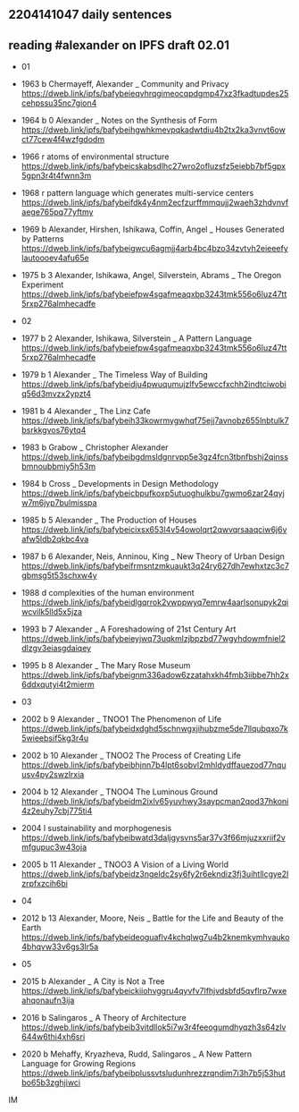 ## 2204141047 daily sentences
## reading #alexander on IPFS draft 02.01

* 01
* 1963 b Chermayeff, Alexander _ Community and Privacy https://dweb.link/ipfs/bafybeieqvhrqgimeocqpdgmp47xz3fkadtupdes25cehpssu35nc7gion4 
* 1964 b 0 Alexander _ Notes on the Synthesis of Form https://dweb.link/ipfs/bafybeihgwhkmevpqkadwtdiu4b2tx2ka3vnvt6owct77cew4f4wzfgdodm
* 1966 r atoms of environmental structure https://dweb.link/ipfs/bafybeicskabsdlhc27wro2ofluzsfz5eiebb7bf5gpx5gpn3r4t4fwnn3m 
* 1968 r pattern language which generates multi-service centers https://dweb.link/ipfs/bafybeifdk4y4nm2ecfzurffmmqujj2waeh3zhdvnvfaege765pq77yftmy 
* 1969 b Alexander, Hirshen, Ishikawa, Coffin, Angel _ Houses Generated by Patterns https://dweb.link/ipfs/bafybeigwcu6agmjj4arb4bc4bzo34zvtvh2eieeefylautoooev4afu65e 
* 1975 b 3 Alexander, Ishikawa, Angel, Silverstein, Abrams _ The Oregon Experiment https://dweb.link/ipfs/bafybeiefpw4sgafmeaqxbp3243tmk556o6luz47tt5rxp276almhecadfe

* 02
* 1977 b 2 Alexander, Ishikawa, Silverstein _ A Pattern Language https://dweb.link/ipfs/bafybeiefpw4sgafmeaqxbp3243tmk556o6luz47tt5rxp276almhecadfe
* 1979 b 1 Alexander _ The Timeless Way of Building https://dweb.link/ipfs/bafybeidju4pwuqumujzlfv5ewccfxchh2indtciwobiq56d3mvzx2ypzt4 
* 1981 b 4 Alexander _ The Linz Cafe https://dweb.link/ipfs/bafybeih33kowrmygwhqf75ejj7avnobz655lnbtulk7bsrkkgvos76ytq4 
* 1983 b Grabow _ Christopher Alexander https://dweb.link/ipfs/bafybeibgdmsldgnrvpp5e3gz4fcn3tbnfbshj2qinssbmnoubbmiy5h53m
* 1984 b Cross _ Developments in Design Methodology https://dweb.link/ipfs/bafybeicbpufkoxp5utuoghulkbu7gwmo6zar24qyjw7m6jyp7bulmisspa 
* 1985 b 5 Alexander _ The Production of Houses https://dweb.link/ipfs/bafybeicixsx653l4v54owolqrt2qwvqrsaaqciw6j6vafw5ldb2qkbc4va 
* 1987 b 6 Alexander, Neis, Anninou, King _ New Theory of Urban Design https://dweb.link/ipfs/bafybeifrmsntzmkuaukt3q24ry627dh7ewhxtzc3c7gbmsg5t53schxw4y 
* 1988 d complexities of the human environment https://dweb.link/ipfs/bafybeidlgqrrok2vwppwyq7emrw4aarlsonupyk2qiwcvilk5lld5x5jza 
* 1993 b 7 Alexander _ A Foreshadowing of 21st Century Art https://dweb.link/ipfs/bafybeieyjwq73uqkmlzjbpzbd77wgyhdowmfniel2dlzgv3eiasgdaiqey 
* 1995 b 8 Alexander _ The Mary Rose Museum https://dweb.link/ipfs/bafybeignm336adow6zzatahxkh4fmb3iibbe7hh2x6ddxqutyi4t2mierm

* 03
* 2002 b 9 Alexander _ TNOO1 The Phenomenon of Life https://dweb.link/ipfs/bafybeidxdghd5schnwgxjihubzme5de7llqubqxo7k5wieebsif5kg3r4u 
* 2002 b 10 Alexander _ TNOO2 The Process of Creating Life https://dweb.link/ipfs/bafybeibhjnn7b4lpt6sobvl2mhldydffauezod77nquusv4py2swzlrxia
* 2004 b 12 Alexander _ TNOO4 The Luminous Ground https://dweb.link/ipfs/bafybeidm2ixlv65yuvhwy3saypcman2qod37hkoni4z2euhy7cbj775ti4 
* 2004 l sustainability and morphogenesis https://dweb.link/ipfs/bafybeibwatd3daljgysvns5ar37v3f66mjuzxxriif2vmfgupuc3w43oja 
* 2005 b 11 Alexander _ TNOO3 A Vision of a Living World https://dweb.link/ipfs/bafybeidz3ngeldc2sy6fy2r6ekndiz3fj3uihtllcgye2lzrpfxzcih6bi

* 04
* 2012 b 13 Alexander, Moore, Neis _ Battle for the Life and Beauty of the Earth https://dweb.link/ipfs/bafybeideoguaflv4kchqlwg7u4b2knemkymhvauko4bhqvw33v6gs3lr5a

* 05
* 2015 b Alexander _ A City is Not a Tree https://dweb.link/ipfs/bafybeickiiohvggru4qyvfv7lfhjvdsbfd5qvflrp7wxeahqonaufn3ija 
* 2016 b Salingaros _ A Theory of Architecture https://dweb.link/ipfs/bafybeib3vitdllok5i7w3r4feeogumdhyqzh3s64zlv644w6thi4xh6sri 
* 2020 b Mehaffy, Kryazheva, Rudd, Salingaros _ A New Pattern Language for Growing Regions https://dweb.link/ipfs/bafybeibplussvtsludunhrezzrqndim7i3h7b5j53hutbo65b3zghjiwci

IM